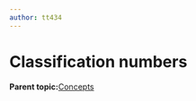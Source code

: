 ```yaml
---
author: tt434
---
```


# Classification numbers

**Parent topic:**[Concepts](../concepts/concepts.md)

